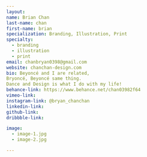 ```yaml
---
layout:
name: Brian Chan
last-name: chan
first-name: brian
specialization: Branding, Illustration, Print
specialty:
  - branding
  - illustration
  - print
email: chanbryan0398@gmail.com
website: chanchan-design.com
bio: Beyoncé and I are related,
Bryoncé, Beyoncé same thing.
Dance and Design is what I do with my life!
behance-link: https://www.behance.net/chan03982f64
vimeo-link:
instagram-link: @bryan_chanchan
linkedin-link:
github-link:
dribbble-link:

image:
  - image-1.jpg
  - image-2.jpg

---
```


